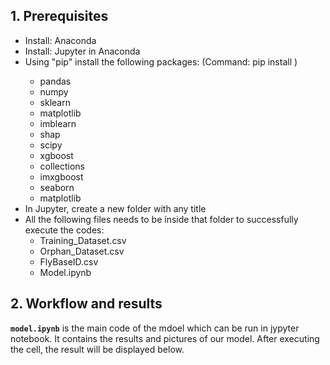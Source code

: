 ## 1. Prerequisites
- Install: Anaconda 
- Install: Jupyter in Anaconda 
- Using "pip" install the following packages: (Command: pip install <package name>)
  - pandas
  - numpy
  - sklearn
  - matplotlib
  - imblearn
  - shap
  - scipy
  - xgboost
  - collections
  - imxgboost
  - seaborn
  - matplotlib
- In Jupyter, create a new folder with any title
- All the following files needs to be inside that folder to successfully execute the codes:
  - Training_Dataset.csv
  - Orphan_Dataset.csv
  - FlyBaseID.csv
  - Model.ipynb
  
## 2. Workflow and results
**`model.ipynb`** is the main code of the mdoel which can be run in jypyter notebook. It contains the results and pictures of our model. 
After executing the cell, the result will be displayed below.
